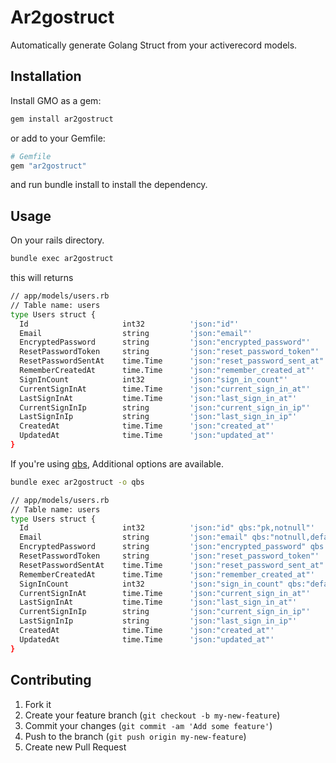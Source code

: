 # Ar2gostruct

Automatically generate Golang Struct from your activerecord models.

Installation
---

Install GMO as a gem:
```bash
gem install ar2gostruct
```

or add to your Gemfile:
```ruby
# Gemfile
gem "ar2gostruct"
```
and run bundle install to install the dependency.

Usage
---

On your rails directory.
```bash
bundle exec ar2gostruct
```
this will returns
```bash
// app/models/users.rb
// Table name: users
type Users struct {
  Id                     int32          'json:"id"'
  Email                  string         'json:"email"'
  EncryptedPassword      string         'json:"encrypted_password"'
  ResetPasswordToken     string         'json:"reset_password_token"'
  ResetPasswordSentAt    time.Time      'json:"reset_password_sent_at"'
  RememberCreatedAt      time.Time      'json:"remember_created_at"'
  SignInCount            int32          'json:"sign_in_count"'
  CurrentSignInAt        time.Time      'json:"current_sign_in_at"'
  LastSignInAt           time.Time      'json:"last_sign_in_at"'
  CurrentSignInIp        string         'json:"current_sign_in_ip"'
  LastSignInIp           string         'json:"last_sign_in_ip"'
  CreatedAt              time.Time      'json:"created_at"'
  UpdatedAt              time.Time      'json:"updated_at"'
}
```

If you're using [qbs](https://github.com/coocood/qbs#), Additional options are available.

```bash
bundle exec ar2gostruct -o qbs

// app/models/users.rb
// Table name: users
type Users struct {
  Id                     int32          'json:"id" qbs:"pk,notnull"'
  Email                  string         'json:"email" qbs:"notnull,default:''"'
  EncryptedPassword      string         'json:"encrypted_password" qbs:"notnull,default:''"'
  ResetPasswordToken     string         'json:"reset_password_token"'
  ResetPasswordSentAt    time.Time      'json:"reset_password_sent_at"'
  RememberCreatedAt      time.Time      'json:"remember_created_at"'
  SignInCount            int32          'json:"sign_in_count" qbs:"default:'0'"'
  CurrentSignInAt        time.Time      'json:"current_sign_in_at"'
  LastSignInAt           time.Time      'json:"last_sign_in_at"'
  CurrentSignInIp        string         'json:"current_sign_in_ip"'
  LastSignInIp           string         'json:"last_sign_in_ip"'
  CreatedAt              time.Time      'json:"created_at"'
  UpdatedAt              time.Time      'json:"updated_at"'
}

```

Contributing
---

1. Fork it
2. Create your feature branch (`git checkout -b my-new-feature`)
3. Commit your changes (`git commit -am 'Add some feature'`)
4. Push to the branch (`git push origin my-new-feature`)
5. Create new Pull Request
